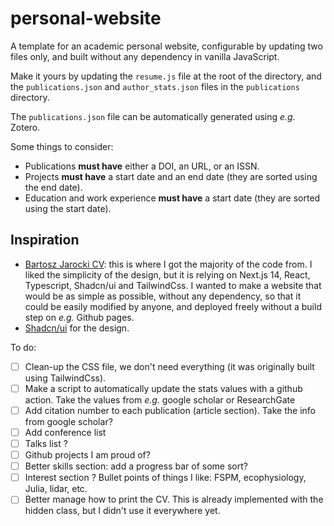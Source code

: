 # personal-website

A template for an academic personal website, configurable by updating two files only, and built without any dependency in vanilla JavaScript.

Make it yours by updating the `resume.js` file at the root of the directory, and the `publications.json` and `author_stats.json` files in the `publications` directory.

The `publications.json` file can be automatically generated using *e.g.* Zotero. 

Some things to consider:

- Publications **must have** either a DOI, an URL, or an ISSN.
- Projects **must have** a start date and an end date (they are sorted using the end date).
- Education and work experience **must have** a start date (they are sorted using the start date).

## Inspiration

- [Bartosz Jarocki CV](https://github.com/BartoszJarocki/cv): this is where I got the majority of the code from. I liked the simplicity of the design, but it is relying on Next.js 14, React, Typescript, Shadcn/ui and TailwindCss. I wanted to make a website that would be as simple as possible, without any dependency, so that it could be easily modified by anyone, and deployed freely without a build step on *e.g.* Github pages.
-  [Shadcn/ui](https://ui.shadcn.com/) for the design.

To do:

- [ ] Clean-up the CSS file, we don't need everything (it was originally built using TailwindCss).
- [ ] Make a script to automatically update the stats values with a github action. Take the values from *e.g.* google scholar or ResearchGate
- [ ] Add citation number to each publication (article section). Take the info from google scholar?
- [ ] Add conference list
- [ ] Talks list ?
- [ ] Github projects I am proud of?
- [ ] Better skills section: add a progress bar of some sort?
- [ ] Interest section ? Bullet points of things I like: FSPM, ecophysiology, Julia, lidar, etc.
- [ ] Better manage how to print the CV. This is already implemented with the hidden class, but I didn't use it everywhere yet.